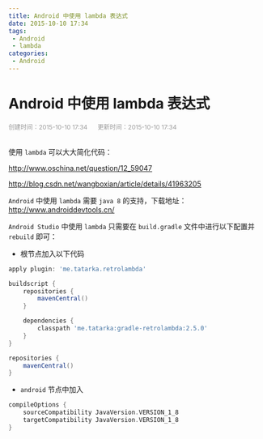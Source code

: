 ```yaml
---
title: Android 中使用 lambda 表达式
date: 2015-10-10 17:34
tags:
 - Android
 - lambda
categories:
 - Android
---
```


# Android 中使用 lambda 表达式

<div style="color: #999999; font-size: 12px;">
    <span>创建时间：2015-10-10 17:34</span>
    &nbsp;&nbsp;&nbsp;&nbsp;
    <span>更新时间：2015-10-10 17:34</span>
</div>
<br/>

使用 `lambda` 可以大大简化代码：

http://www.oschina.net/question/12_59047

http://blog.csdn.net/wangboxian/article/details/41963205

`Android` 中使用 `lambda` 需要 `java 8` 的支持，下载地址：http://www.androiddevtools.cn/

`Android Studio` 中使用 `lambda` 只需要在 `build.gradle` 文件中进行以下配置并 `rebuild` 即可：

* 根节点加入以下代码

```groovy
apply plugin: 'me.tatarka.retrolambda'

buildscript {
    repositories {
        mavenCentral()
    }

    dependencies {
        classpath 'me.tatarka:gradle-retrolambda:2.5.0'
    }
}

repositories {
    mavenCentral()
}
```

* `android` 节点中加入

```groovy
compileOptions {
    sourceCompatibility JavaVersion.VERSION_1_8
    targetCompatibility JavaVersion.VERSION_1_8
}
```